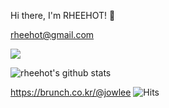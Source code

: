 Hi there, I'm RHEEHOT! 👋

rheehot@gmail.com 

![](https://komarev.com/ghpvc/?username=your-github-username&color=blue)

![rheehot's github stats](https://github-readme-stats.vercel.app/api?username=rheehot&show_icons=true&theme=radical)

https://brunch.co.kr/@jowlee 
![Hits](https://hits.seeyoufarm.com/api/count/incr/badge.svg?url=https://brunch.co.kr/@jowlee)
